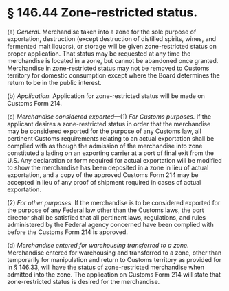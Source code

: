 # § 146.44   Zone-restricted status.

(a) *General.* Merchandise taken into a zone for the sole purpose of exportation, destruction (except destruction of distilled spirits, wines, and fermented malt liquors), or storage will be given zone-restricted status on proper application. That status may be requested at any time the merchandise is located in a zone, but cannot be abandoned once granted. Merchandise in zone-restricted status may not be removed to Customs territory for domestic consumption except where the Board determines the return to be in the public interest.


(b) *Application.* Application for zone-restricted status will be made on Customs Form 214.


(c) *Merchandise considered exported*—(1) *For Customs purposes.* If the applicant desires a zone-restricted status in order that the merchandise may be considered exported for the purpose of any Customs law, all pertinent Customs requirements relating to an actual exportation shall be complied with as though the admission of the merchandise into zone constituted a lading on an exporting carrier at a port of final exit from the U.S. Any declaration or form required for actual exportation will be modified to show the merchandise has been deposited in a zone in lieu of actual exportation, and a copy of the approved Customs Form 214 may be accepted in lieu of any proof of shipment required in cases of actual exportation.


(2) *For other purposes.* If the merchandise is to be considered exported for the purpose of any Federal law other than the Customs laws, the port director shall be satisfied that all pertinent laws, regulations, and rules administered by the Federal agency concerned have been complied with before the Customs Form 214 is approved.


(d) *Merchandise entered for warehousing transferred to a zone.* Merchandise entered for warehousing and transferred to a zone, other than temporarily for manipulation and return to Customs territory as provided for in § 146.33, will have the status of zone-restricted merchandise when admitted into the zone. The application on Customs Form 214 will state that zone-restricted status is desired for the merchandise.




